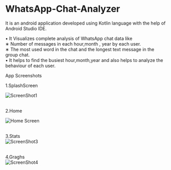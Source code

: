 # WhatsApp-Chat-Analyzer
It is an android application developed using Kotlin language with the help of Android Studio IDE.

• It  Visualizes complete analysis of WhatsApp chat data like<br/>
∗ Number of messages in each hour,month , year by each user.<br/>
∗ The most used word in the chat and the longest text message in the group chat.<br/>
• It helps to find the busiest hour,month,year and also helps to analyze the behaviour of each user.<br/>

App Screenshots <br/>

1.SplashScreen<br/>

![ScreenShot1](https://github.com/dp-82/WhatsApp-Chat-Analyzer/blob/master/app/src/main/res/drawable/1.jpg)<br/><br/>

2.Home<br/>

![Home Screen](https://github.com/dp-82/WhatsApp-Chat-Analyzer/blob/master/app/src/main/res/drawable/2.jpg)<br/><br/>

3.Stats<br/>
![ScreenShot3](https://github.com/dp-82/WhatsApp-Chat-Analyzer/blob/master/app/src/main/res/drawable/3.jpg)<br/><br/>

4.Graghs<br/>
![ScreenShot4](https://github.com/dp-82/WhatsApp-Chat-Analyzer/blob/master/app/src/main/res/drawable/4.jpg)<br/><br/>
